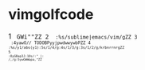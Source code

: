 # vimgolfcode
1
<code>
  GWi"<End>"<Esc>ZZ
2
  <code>
    :%s/sublime\|emacs/vim/g<CR>ZZ
3
    <CODE>
      :4<CR>yawO// TODO<Esc>BPyyjpwdwwywbPZZ
4
    <CODE>
      :%s/y1/abs(y1)<CR>:5s/1/4/g<CR>:4s/1/3/g<CR>:3s/1/2/g<CR>/k<CR>rbnrrnrgZZ
5
<CODE>
  :8<CR><C-V><Up><Up><Right><Right><Right><Right>yGBa<Esc>p3J:10s/:" \|: /,/g<CR>:5<CR>ywGWWa<Esc>pa,<End>"<CR><Esc>ZZ

